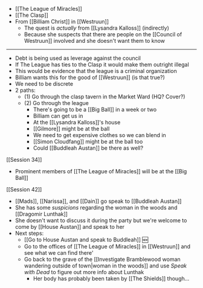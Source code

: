 - [[The League of Miracles]]
- [[The Clasp]]
- From [[Billiam Christ]] in [[Westruun]]
	- The quest is *actually* from [[Lysandra Kalloss]] (indirectly)
	- Because she suspects that there are people on the [[Council of Westruun]] involved and she doesn't want them to know
---
- Debt is being used as leverage against the council
- If The League has ties to the Clasp it would make them outright illegal
- This would be evidence that the league is a criminal organization
- Billiam wants this for the good of [[Westruun]] (is that true?)
- We need to be discrete
- 2 paths:
	- (1) Go through the clasp tavern in the Market Ward (HQ? Cover?)
	- (2) Go through the league
		- There's going to be a [[Big Ball]] in a week or two
		- Billiam can get us in
		- At the [[Lysandra Kalloss]]'s house
		- [[Gilmore]] might be at the ball
		- We need to get expensive clothes so we can blend in
		- [[Simon Cloudfang]] might be at the ball too
		- Could [[Buddleah Austan]] be there as well?

[[Session 34]]
- Prominent members of [[The League of Miracles]] will be at the [[Big Ball]]

[[Session 42]]
- [[Mads]], [[Narissa]], and [[Dain]] go speak to [[Buddleah Austan]]
- She has some *suspicions* regarding the woman in the woods and [[Dragomir Lunthak]]
- She doesn't want to discuss it during the party but we're welcome to come by [[House Austan]] and speak to her
- Next steps:
	- [[Go to House Austan and speak to Buddleah]] 🆕
	- Go to the offices of [[The League of Miracles]] in [[Westruun]] and see what we can find there'
	- Go back to the grave of the [[Investigate Bramblewood woman wandering outside of town|woman in the woods]] and use *Speak with Dead* to figure out more info about Lunthak
		- Her body has probably been taken by [[The Shields]] though...